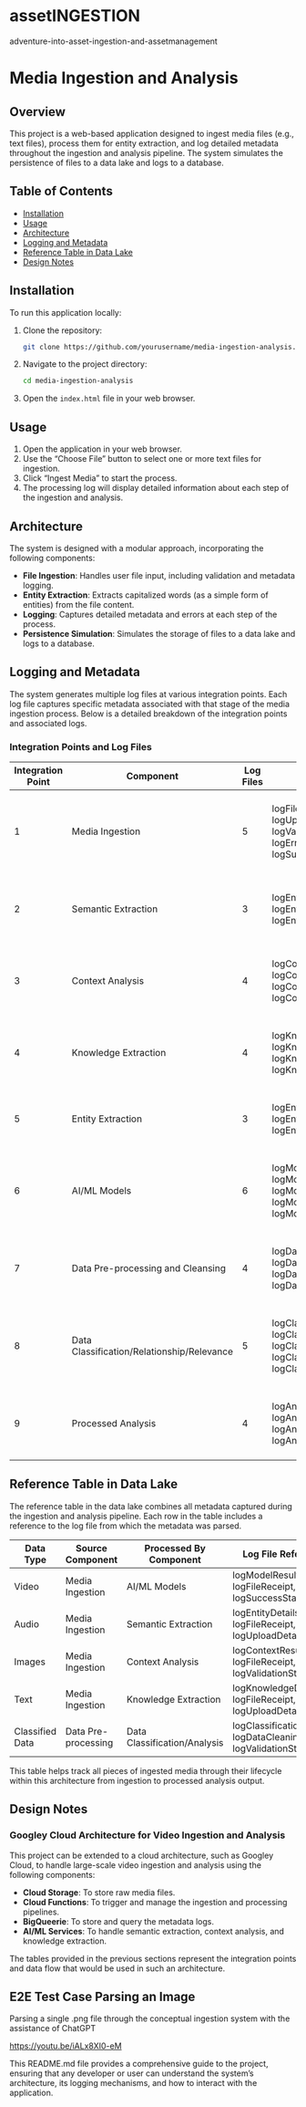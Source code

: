# assetINGESTION
adventure-into-asset-ingestion-and-assetmanagement

# Media Ingestion and Analysis

## Overview
This project is a web-based application designed to ingest media files (e.g., text files), process them for entity extraction, and log detailed metadata throughout the ingestion and analysis pipeline. The system simulates the persistence of files to a data lake and logs to a database.

## Table of Contents
- [Installation](#installation)
- [Usage](#usage)
- [Architecture](#architecture)
- [Logging and Metadata](#logging-and-metadata)
- [Reference Table in Data Lake](#reference-table-in-data-lake)
- [Design Notes](#design-notes)

## Installation
To run this application locally:

1. Clone the repository:
    ```bash
    git clone https://github.com/yourusername/media-ingestion-analysis.git
    ```

2. Navigate to the project directory:
    ```bash
    cd media-ingestion-analysis
    ```

3. Open the `index.html` file in your web browser.

## Usage
1. Open the application in your web browser.
2. Use the “Choose File” button to select one or more text files for ingestion.
3. Click “Ingest Media” to start the process.
4. The processing log will display detailed information about each step of the ingestion and analysis.

## Architecture
The system is designed with a modular approach, incorporating the following components:
- **File Ingestion**: Handles user file input, including validation and metadata logging.
- **Entity Extraction**: Extracts capitalized words (as a simple form of entities) from the file content.
- **Logging**: Captures detailed metadata and errors at each step of the process.
- **Persistence Simulation**: Simulates the storage of files to a data lake and logs to a database.

## Logging and Metadata
The system generates multiple log files at various integration points. Each log file captures specific metadata associated with that stage of the media ingestion process. Below is a detailed breakdown of the integration points and associated logs.

### Integration Points and Log Files

| Integration Point | Component                     | Log Files | Log File Names                                                                 | Metadata Captured                                      |
|-------------------|-------------------------------|-----------|--------------------------------------------------------------------------------|--------------------------------------------------------|
| 1                 | Media Ingestion               | 5         | logFileReceipt, logUploadDetails, logValidationStatus, logErrorDetails, logSuccessStatus | File size, Timestamp, Format, Upload duration, Validation status |
| 2                 | Semantic Extraction           | 3         | logEntityExtractionStart, logEntityExtractionEnd, logEntityDetails             | Timestamp, Entities Recognized, Entity count, Extraction duration |
| 3                 | Context Analysis              | 4         | logContextStart, logContextEnd, logContextResults, logContextErrors             | Contextual Data, Timestamp, Analysis duration, Error details |
| 4                 | Knowledge Extraction          | 4         | logKnowledgeExtractionStart, logKnowledgeExtractionEnd, logKnowledgeDetails, logKnowledgeErrors | Extracted Knowledge, Timestamp, Processing duration, Error details |
| 5                 | Entity Extraction             | 3         | logEntityRecognitionStart, logEntityRecognitionEnd, logEntityRecognitionDetails | Entities, Timestamp, Recognition duration, Error details |
| 6                 | AI/ML Models                  | 6         | logModelStart, logModelEnd, logModelDetails, logModelAccuracy, logModelErrors, logModelResults | Model Outputs, Accuracy, Timestamp, Processing duration, Error details |
| 7                 | Data Pre-processing and Cleansing | 4     | logDataCleaningStart, logDataCleaningEnd, logDataCleaningDetails, logDataCleaningErrors | Cleaned Data, Timestamp, Processing duration, Error details |
| 8                 | Data Classification/Relationship/Relevance | 5 | logClassificationStart, logClassificationEnd, logClassificationDetails, logClassificationRelationships, logClassificationErrors | Classified Data, Relationships, Timestamp, Classification duration, Error details |
| 9                 | Processed Analysis            | 4         | logAnalysisStart, logAnalysisEnd, logAnalysisResults, logAnalysisErrors         | Analysis Results, Timestamp, Analysis duration, Error details |

## Reference Table in Data Lake
The reference table in the data lake combines all metadata captured during the ingestion and analysis pipeline. Each row in the table includes a reference to the log file from which the metadata was parsed.

| Data Type        | Source Component | Processed By Component | Log File Reference                                      |
|------------------|-------------------|------------------------|---------------------------------------------------------|
| Video            | Media Ingestion   | AI/ML Models           | logModelResults, logFileReceipt, logSuccessStatus       |
| Audio            | Media Ingestion   | Semantic Extraction    | logEntityDetails, logFileReceipt, logUploadDetails      |
| Images           | Media Ingestion   | Context Analysis       | logContextResults, logFileReceipt, logValidationStatus  |
| Text             | Media Ingestion   | Knowledge Extraction   | logKnowledgeDetails, logFileReceipt, logUploadDetails   |
| Classified Data  | Data Pre-processing | Data Classification/Analysis | logClassificationDetails, logDataCleaningDetails, logValidationStatus |

This table helps track all pieces of ingested media through their lifecycle within this architecture from ingestion to processed analysis output.

## Design Notes
### Googley Cloud Architecture for Video Ingestion and Analysis
This project can be extended to a cloud architecture, such as Googley Cloud, to handle large-scale video ingestion and analysis using the following components:
- **Cloud Storage**: To store raw media files.
- **Cloud Functions**: To trigger and manage the ingestion and processing pipelines.
- **BigQueerie**: To store and query the metadata logs.
- **AI/ML Services**: To handle semantic extraction, context analysis, and knowledge extraction.

The tables provided in the previous sections represent the integration points and data flow that would be used in such an architecture.

## E2E Test Case Parsing an Image

Parsing a single .png file through the conceptual ingestion system with the assistance of ChatGPT

https://youtu.be/iALx8XI0-eM



This README.md file provides a comprehensive guide to the project, ensuring that any developer or user can understand the system’s architecture, its logging mechanisms, and how to interact with the application.





